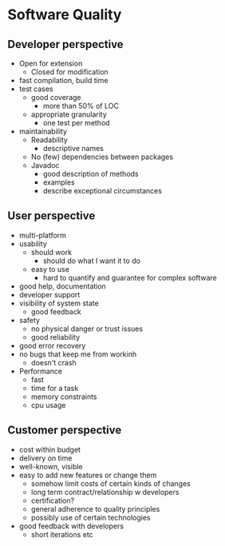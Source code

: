 # Software Quality  
  
## Developer perspective  
  
* Open for extension  
    * Closed for modification  
* fast compilation, build time  
* test cases  
    * good coverage  
        * more than 50% of LOC  
    * appropriate granularity  
        * one test per method  
* maintainability  
    * Readability  
        * descriptive names  
    * No (few) dependencies between packages  
    * Javadoc  
        * good description of methods  
        * examples  
        * describe exceptional circumstances  
  
## User perspective  
  
* multi-platform  
* usability  
    * should work  
        * should do what I want it to do  
    * easy to use  
        * hard to quantify and guarantee for complex software  
* good help, documentation  
* developer support  
* visibility of system state  
    * good feedback  
* safety  
    * no physical danger or trust issues  
    * good reliability  
* good error recovery  
* no bugs that keep me from workinh  
    * doesn't crash  
* Performance  
    * fast  
    * time for a task  
    * memory constraints  
    * cpu usage  
  
## Customer perspective  
  
* cost within budget  
* delivery on time  
* well-known, visible  
* easy to add new features or change them  
    * somehow limit costs of certain kinds of changes  
    * long term contract/relationship w developers  
    * certification?  
    * general adherence to quality principles  
    * possibly use of certain technologies  
* good feedback with developers  
    * short iterations etc  
